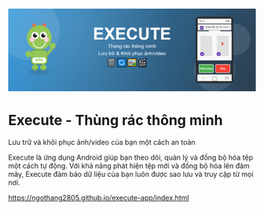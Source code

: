 <!-- Banner image -->
<p align="center">
  <img src="tải xuống (1).png" alt="Execute - Thùng rác thông minh">
</p>

# Execute - Thùng rác thông minh
Lưu trữ và khôi phục ảnh/video của bạn một cách an toàn

Execute là ứng dụng Android giúp bạn theo dõi, quản lý và đồng bộ hóa tệp một cách tự động. Với khả năng phát hiện tệp mới và đồng bộ hóa lên đám mây, Execute đảm bảo dữ liệu của bạn luôn được sao lưu và truy cập từ mọi nơi.

https://ngothang2805.github.io/execute-app/index.html
